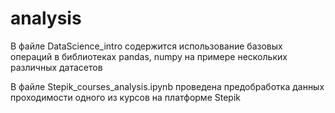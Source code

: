 # analysis
В файле DataScience_intro содержится использование базовых операций в библиотеках pandas, numpy на примере нескольких различных датасетов

В файле Stepik_courses_analysis.ipynb проведена предобработка данных проходимости одного из курсов на платформе Stepik
